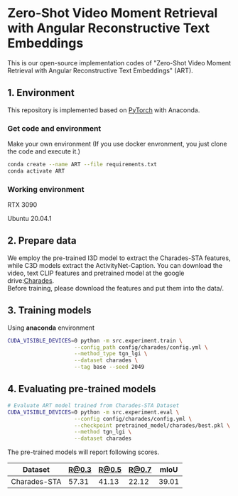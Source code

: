 Zero-Shot Video Moment Retrieval with Angular Reconstructive Text Embeddings
=====

This is our open-source implementation codes of "Zero-Shot Video Moment Retrieval with Angular Reconstructive Text Embeddings" (ART).  

## 1. Environment

This repository is implemented based on [PyTorch](http://pytorch.org/) with Anaconda.</br>

### Get code and environment  
Make your own environment (If you use docker envronment, you just clone the code and execute it.)
```bash
conda create --name ART --file requirements.txt
conda activate ART
```

### Working environment
RTX 3090

Ubuntu 20.04.1

## 2. Prepare data

We employ the pre-trained I3D model to extract the Charades-STA features, while C3D models extract the ActivityNet-Caption.
You can download the video, text CLIP features and pretrained model at the google drive:[Charades]([https://drive.google.com/drive/folders/1bJuOrB3sWhQNyAm4GhzI9SQPxs0-wkNT](https://drive.google.com/drive/folders/1L-ALQ5yhN-aCecHbSAbYQMHHGOemQiJw?usp=sharing)).  
Before training, please download the features and put them into the data/.



## 3. Training models
Using **anaconda** environment

```bash
CUDA_VISIBLE_DEVICES=0 python -m src.experiment.train \
                     --config_path config/charades/config.yml \
                     --method_type tgn_lgi \
                     --dataset charades \
                     --tag base --seed 2049
```

## 4. Evaluating pre-trained models
```bash
# Evaluate ART model trained from Charades-STA Dataset
CUDA_VISIBLE_DEVICES=0 python -m src.experiment.eval \
                     --config config/charades/config.yml \
                     --checkpoint pretrained_model/charades/best.pkl \
                     --method tgn_lgi \
                     --dataset charades
```

The pre-trained models will report following scores.

Dataset              | R@0.3 | R@0.5 | R@0.7 | mIoU
-------------------- | ------| ------| ------| ------
Charades-STA         | 57.31 | 41.13 | 22.12 | 39.01
